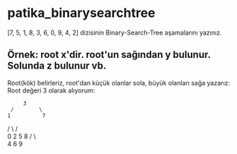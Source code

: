 # patika_binarysearchtree
[7, 5, 1, 8, 3, 6, 0, 9, 4, 2] dizisinin Binary-Search-Tree aşamalarını yazınız.

Örnek: root x'dir. root'un sağından y bulunur. Solunda z bulunur vb.
---------------------------------------------------------------------------------------------------------------------------------------------------------------
  

Root(kök) belirleriz, root'dan küçük olanlar sola, büyük olanları sağa yazarız:
Root değeri 3 olarak alıyorum:
 
         3
     /        \
    1          7
   /  \       /  \
  0    2     5    8
           /  \     \
          4    6      9            
